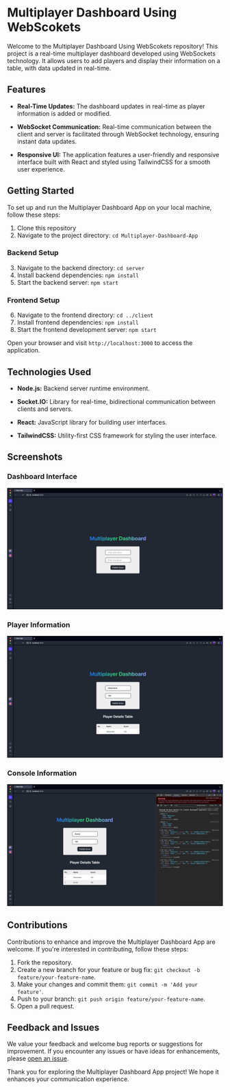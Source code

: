 # Multiplayer Dashboard Using WebScokets

Welcome to the Multiplayer Dashboard Using WebScokets repository! This project is a real-time multiplayer dashboard developed using WebSockets technology. It allows users to add players and display their information on a table, with data updated in real-time.

## Features

- **Real-Time Updates:** The dashboard updates in real-time as player information is added or modified.
  
- **WebSocket Communication:** Real-time communication between the client and server is facilitated through WebSocket technology, ensuring instant data updates.
  
- **Responsive UI:** The application features a user-friendly and responsive interface built with React and styled using TailwindCSS for a smooth user experience.

## Getting Started

To set up and run the Multiplayer Dashboard App on your local machine, follow these steps:

1. Clone this repository
2. Navigate to the project directory: `cd Multiplayer-Dashboard-App`

### Backend Setup

3. Navigate to the backend directory: `cd server`
4. Install backend dependencies: `npm install`
5. Start the backend server: `npm start`

### Frontend Setup

6. Navigate to the frontend directory: `cd ../client`
7. Install frontend dependencies: `npm install`
8. Start the frontend development server: `npm start`

Open your browser and visit `http://localhost:3000` to access the application.

## Technologies Used

- **Node.js:** Backend server runtime environment.
  
- **Socket.IO:** Library for real-time, bidirectional communication between clients and servers.
  
- **React:** JavaScript library for building user interfaces.
  
- **TailwindCSS:** Utility-first CSS framework for styling the user interface.

## Screenshots

### Dashboard Interface
![Dashboard Interface](./screenshots/output1.jpg)

### Player Information
![Player Information](./screenshots/output2.jpg)

### Console Information
![Console Information](./screenshots/output3.jpg)

## Contributions

Contributions to enhance and improve the Multiplayer Dashboard App are welcome. If you're interested in contributing, follow these steps:

1. Fork the repository.
2. Create a new branch for your feature or bug fix: `git checkout -b feature/your-feature-name`.
3. Make your changes and commit them: `git commit -m 'Add your feature'`.
4. Push to your branch: `git push origin feature/your-feature-name`.
5. Open a pull request.

## Feedback and Issues

We value your feedback and welcome bug reports or suggestions for improvement. If you encounter any issues or have ideas for enhancements, please [open an issue](https://github.com/YourUsername/Multiplayer-Dashboard-App/issues).

Thank you for exploring the Multiplayer Dashboard App project! We hope it enhances your communication experience.
